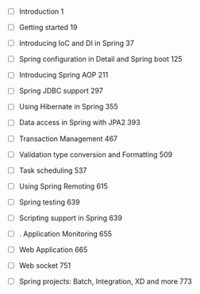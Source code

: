 - [ ] Introduction 1  
- [ ] Getting started 19
- [ ] Introducing IoC and DI in Spring 37
- [ ] Spring configuration in Detail and Spring boot 125
- [ ] Introducing Spring AOP 211
- [ ] Spring JDBC support 297
- [ ] Using Hibernate in Spring 355
- [ ] Data access in Spring with JPA2 393
- [ ] Transaction Management 467
- [ ] Validation type conversion and Formatting 509
- [ ] Task scheduling 537
- [ ] Using Spring Remoting 615
- [ ] Spring testing 639
- [ ] Scripting support in Spring 639
- [ ] . Application Monitoring 655
- [ ] Web Application 665
- [ ] Web socket 751
- [ ] Spring projects: Batch, Integration, XD and more 773



<!--stackedit_data:
eyJoaXN0b3J5IjpbODM0OTIxNjA0XX0=
-->
